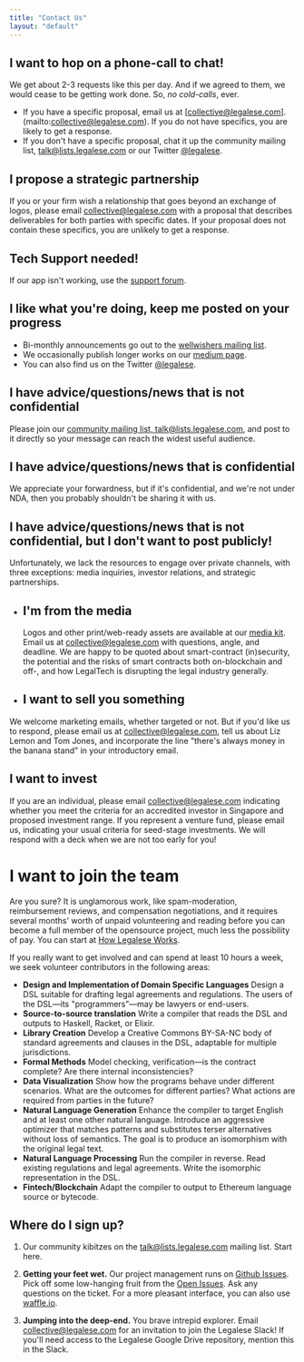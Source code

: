 ```yaml
---
title: "Contact Us"
layout: "default"
---
```


## I want to hop on a phone-call to chat!
We get about 2-3 requests like this per day.  And if we agreed to them, we would cease to be getting work done.  So, *no cold-calls*, ever.
- If you have a specific proposal, email us at [collective@legalese.com].(mailto:collective@legalese.com).  If you do not have specifics, you are likely to get a response.
- If you don't have a specific proposal, chat it up the community mailing list, [talk@lists.legalese.com](https://groups.google.com/a/lists.legalese.com/forum/#!forum/talk) or our Twitter [@legalese](https://twitter.com/legalese).

## I propose a strategic partnership
If you or your firm wish a relationship that goes beyond an exchange of logos, please email [collective@legalese.com](mailto:collective@legalese.com) with a proposal that describes deliverables for both parties with specific dates. If your proposal does not contain these specifics, you are unlikely to get a response.

## Tech Support needed!
If our app isn't working, use the [support forum](https://groups.google.com/a/lists.legalese.com/forum/#!forum/talk).

## I like what you're doing, keep me posted on your progress
* Bi-monthly announcements go out to the [wellwishers mailing list](https://groups.google.com/a/lists.legalese.com/d/forum/wellwishers).
* We occasionally publish longer works on our [medium page](https://medium.com/@legalese).
* You can also find us on the Twitter [@legalese](https://twitter.com/legalese).

## I have advice/questions/news that is not confidential
Please join our [community mailing list, talk@lists.legalese.com](https://groups.google.com/a/lists.legalese.com/forum/#!forum/talk), and post to it directly so your message can reach the widest useful audience.

## I have advice/questions/news that is confidential
We appreciate your forwardness, but if it's confidential, and we're not under NDA, then you probably shouldn't be sharing it with us.

## I have advice/questions/news that is not confidential, but I don't want to post publicly!
Unfortunately, we lack the resources to engage over private channels, with three exceptions: media inquiries, investor relations, and strategic partnerships.


- ## I'm from the media
    Logos and other print/web-ready assets are available at our [media kit](media-kit). Email us at [collective@legalese.com](mailto:collective@legalese.com) with questions, angle, and deadline. We are happy to be quoted about smart-contract (in)security, the potential and the risks of smart contracts both on-blockchain and off-, and how LegalTech is disrupting the legal industry generally.

- ## I want to sell you something
We welcome marketing emails, whether targeted or not. But if you'd like us to respond, please email us at [collective@legalese.com](mailto:collective@legalese.com), tell us about Liz Lemon and Tom Jones, and incorporate the line "there's always money in the banana stand" in your introductory email.  


## I want to invest
If you are an individual, please email [collective@legalese.com](mailto:collective@legalese.com) indicating whether you meet the criteria for an accredited investor in Singapore and proposed investment range. If you represent a venture fund, please email us, indicating your usual criteria for seed-stage investments. We will respond with a deck when we are not too early for you!

# I want to join the team
Are you sure? It is unglamorous work, like spam-moderation, reimbursement reviews, and compensation negotiations, and it requires several months' worth of unpaid volunteering and reading before you can become a full member of the opensource project, much less the possibility of pay. You can start at [How Legalese Works](https://github.com/legalese/legalese.github.io/blob/master/doc/company.org).

If you really want to get involved and can spend at least 10 hours a week, we seek volunteer contributors in the following areas:

* **Design and Implementation of Domain Specific Languages**
    Design a DSL suitable for drafting legal agreements and regulations. The users of the DSL—its "programmers"—may be lawyers or end-users.
* **Source-to-source translation**
    Write a compiler that reads the DSL and outputs to Haskell, Racket, or Elixir.
* **Library Creation**
    Develop a Creative Commons BY-SA-NC body of standard agreements and clauses in the DSL, adaptable for multiple jurisdictions.
* **Formal Methods**
Model checking, verification—is the contract complete? Are there internal inconsistencies?
* **Data Visualization**
    Show how the programs behave under different scenarios. What are the outcomes for different parties? What actions are required from parties in the future?
* **Natural Language Generation**
    Enhance the compiler to target English and at least one other natural language. Introduce an aggressive optimizer that matches patterns and substitutes terser alternatives without loss of semantics. The goal is to produce an isomorphism with the original legal text.
* **Natural Language Processing**
    Run the compiler in reverse. Read existing regulations and legal agreements. Write the isomorphic representation in the DSL.
* **Fintech/Blockchain**
    Adapt the compiler to output to Ethereum language source or bytecode.

## Where do I sign up?
1. Our community kibitzes on the [talk@lists.legalese.com](https://groups.google.com/a/lists.legalese.com/forum/#!forum/talk) mailing list. Start here.


2. **Getting your feet wet.**  Our project management runs on [Github Issues](https://github.com/legalese/legalese.github.io/issues). Pick off some low-hanging fruit from the [Open Issues](https://github.com/legalese/legalese.github.io/issues?utf8=%E2%9C%93&q=is%3Aissue%20is%3Aopen%20). Ask any questions on the ticket. For a more pleasant interface, you can also use [waffle.io](https://waffle.io/legalese/legalese-io.github.io).

3. **Jumping into the deep-end.**  You brave intrepid explorer. Email [collective@legalese.com](mailto:collective@legalese.com) for an invitation to join the Legalese Slack!  If you'll need access to the Legalese Google Drive repository, mention this in the Slack.

